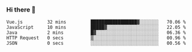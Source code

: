 ### Hi there 👋

<!--START_SECTION:waka-->

```text
Vue.js         32 mins         █████████████████▓░░░░░░░   70.06 %
JavaScript     10 mins         █████▓░░░░░░░░░░░░░░░░░░░   22.05 %
Java           2 mins          █▓░░░░░░░░░░░░░░░░░░░░░░░   06.36 %
HTTP Request   0 secs          ▒░░░░░░░░░░░░░░░░░░░░░░░░   00.96 %
JSON           0 secs          ░░░░░░░░░░░░░░░░░░░░░░░░░   00.56 %
```

<!--END_SECTION:waka-->

<!--
**Jonas-VanHaeken/Jonas-VanHaeken** is a ✨ _special_ ✨ repository because its `README.md` (this file) appears on your GitHub profile.

Here are some ideas to get you started:

- 🔭 I’m currently working on ...
- 🌱 I’m currently learning ...
- 👯 I’m looking to collaborate on ...
- 🤔 I’m looking for help with ...
- 💬 Ask me about ...
- 📫 How to reach me: ...
- 😄 Pronouns: ...
- ⚡ Fun fact: ...
-->
